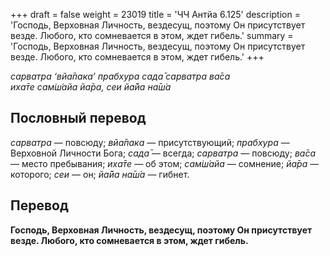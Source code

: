 +++
draft = false
weight = 23019
title = 'ЧЧ Антйа 6.125'
description = 'Господь, Верховная Личность, вездесущ, поэтому Он присутствует везде. Любого, кто сомневается в этом, ждет гибель.'
summary = 'Господь, Верховная Личность, вездесущ, поэтому Он присутствует везде. Любого, кто сомневается в этом, ждет гибель.'
+++

_сарватра ‘вйа̄пака’ прабхура сада̄ сарватра ва̄са  
иха̄те сам̇ш́айа йа̄ра,_ _сеи йа̄йа на̄ш́а_

## Пословный перевод

_сарватра_ — повсюду; _вйа̄пака_ — присутствующий; _прабхура_ — Верховной Личности Бога; _сада̄_ — всегда; _сарватра_ — повсюду; _ва̄са_ — место пребывания; _иха̄те_ — об этом; _сам̇ш́айа_ — сомнение; _йа̄ра_ — которого; _сеи_ — он; _йа̄йа_ _на̄ш́а_ — гибнет.

## Перевод

**Господь, Верховная Личность, вездесущ, поэтому Он присутствует везде. Любого, кто сомневается в этом, ждет гибель.**
